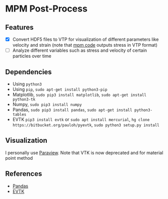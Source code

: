 # MPM Post-Process

## Features

- [x] Convert HDF5 files to VTP for visualization of different parameters like velocity and strain (note that [mpm code](https://github.com/cb-geo/mpm) outputs stress in VTP format)
- [ ] Analyze different variables such as stress and velocity of certain particles over time

## Dependencies

- Using `python3`
- Using `pip`, `sudo apt-get install python3-pip`
- Matplotlib, `sudo pip3 install matplotlib`, `sudo apt-get install python3-tk`
- Numpy, `sudo pip3 install numpy`
- Pandas, `sudo pip3 install pandas`, `sudo apt-get install python3-tables`
- EVTK `pip3 install evtk` or `sudo apt install mercurial`, `hg clone https://bitbucket.org/pauloh/pyevtk`, `sudo python3 setup.py install`


## Visualization
I personally use [Paraview](https://www.paraview.org/download/). Note that VTK is now deprecated and for material point method 

## References
- [Pandas](https://pandas.pydata.org/pandas-docs/stable/generated/pandas.read_hdf.html)
- [EVTK](https://bitbucket.org/pauloh/pyevtk)

